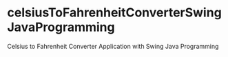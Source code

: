 # celsiusToFahrenheitConverterSwingJavaProgramming
Celsius to Fahrenheit Converter Application with Swing Java Programming
